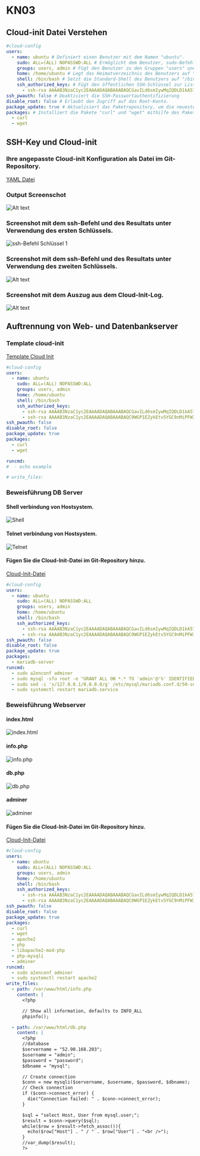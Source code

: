 # KN03

## Cloud-init Datei Verstehen

```yml
#cloud-config
users:
  - name: ubuntu # Definiert einen Benutzer mit dem Namen "ubuntu".
    sudo: ALL=(ALL) NOPASSWD:ALL # Ermöglicht dem Benutzer, sudo-Befehle ohne Passwort einzugeben.
    groups: users, admin # Fügt den Benutzer zu den Gruppen "users" und "admin" hinzu.
    home: /home/ubuntu # Legt das Heimatverzeichnis des Benutzers auf "/home/ubuntu" fest.
    shell: /bin/bash # Setzt die Standard-Shell des Benutzers auf "/bin/bash".
    ssh_authorized_keys: # Fügt den öffentlichen SSH-Schlüssel zur Liste der autorisierten Schlüssel hinzu.
      - ssh-rsa AAAAB3NzaC1yc2EAAAADAQABAAABAQCGavILd6smIywMqIQDLD1kA57JQ7+Z9UCexcrWdsFk6/4FayqhJU4xUhJVqKlJmR2HI8gRczfwEA5RLE9iUk6+AD622CSRgNBMVFahxcupiHZwLdssVAq8sZXi4+mx+mCzKdc6dpSdsFOsEE9Ny+l2kx1Sv/cPyjwp204+ak4VvJb8XEOCXIPqEicNTStHjsHWn3UV+NHMJNueZW4OfHeK3VikM8fb8NkOkSl34B0kgdzmYk1fsXNOfan0maqX288f3kWo/iq3ZWmkePvPmlhsjYniZkpyuCFeYwvvju4K23DaSsrycNe/DWhdQUvZQ0MQG+PvC47Yrc5SHsYsBK2p aws-key
ssh_pwauth: false # Deaktiviert die SSH-Passwortauthentifizierung
disable_root: false # Erlaubt den Zugriff auf das Root-Konto.
package_update: true # Aktualisiert das Paketrepository, um die neuesten Paketinformationen abzurufen.
packages: # Installiert die Pakete "curl" und "wget" mithilfe des Paketmanagers.
  - curl
  - wget
```

##  SSH-Key und Cloud-init

### Ihre angepasste Cloud-init Konfiguration als Datei im Git-Repository.

[YAML Datei](cloud-init.yaml)

### Output Screenschot

![Alt text](image-3.png)

### Screenshot mit dem ssh-Befehl und des Resultats unter Verwendung des ersten Schlüssels.

![ssh-Befehl Schlüssel 1](./src/SSH_Befehl_Schluessel_1.png)

### Screenshot mit dem ssh-Befehl und des Resultats unter Verwendung des zweiten Schlüssels.

![Alt text](image-4.png)

### Screenshot mit dem Auszug aus dem Cloud-Init-Log.
![Alt text](image-5.png)

## Auftrennung von Web- und Datenbankserver

### Template cloud-init

[Template Cloud Init](cloud-init-template.yaml)

```yml
#cloud-config
users:
  - name: ubuntu
    sudo: ALL=(ALL) NOPASSWD:ALL
    groups: users, admin
    home: /home/ubuntu
    shell: /bin/bash
    ssh_authorized_keys:
      - ssh-rsa AAAAB3NzaC1yc2EAAAADAQABAAABAQCGavILd6smIywMqIQDLD1kA57JQ7+Z9UCexcrWdsFk6/4FayqhJU4xUhJVqKlJmR2HI8gRczfwEA5RLE9iUk6+AD622CSRgNBMVFahxcupiHZwLdssVAq8sZXi4+mx+mCzKdc6dpSdsFOsEE9Ny+l2kx1Sv/cPyjwp204+ak4VvJb8XEOCXIPqEicNTStHjsHWn3UV+NHMJNueZW4OfHeK3VikM8fb8NkOkSl34B0kgdzmYk1fsXNOfan0maqX288f3kWo/iq3ZWmkePvPmlhsjYniZkpyuCFeYwvvju4K23DaSsrycNe/DWhdQUvZQ0MQG+PvC47Yrc5SHsYsBK2p aws-key
      - ssh-rsa AAAAB3NzaC1yc2EAAAADAQABAAABAQC0WGP1EZykEtv5YGC9nMiPFW3U3DmZNzKFO5nEu6uozEHh4jLZzPNHSrfFTuQ2GnRDSt+XbOtTLdcj26+iPNiFoFha42aCIzYjt6V8Z+SQ9pzF4jPPzxwXfDdkEWylgoNnZ+4MG1lNFqa8aO7F62tX0Yj5khjC0Bs7Mb2cHLx1XZaxJV6qSaulDuBbLYe8QUZXkMc7wmob3PM0kflfolR3LE7LResIHWa4j4FL6r5cQmFlDU2BDPpKMFMGUfRSFiUtaWBNXFOWHQBC2+uKmuMPYP4vJC9sBgqMvPN/X2KyemqdMvdKXnCfrzadHuSSJYEzD64Cve5Zl9yVvY4AqyBD aws-key
ssh_pwauth: false
disable_root: false
package_update: true
packages:
  - curl
  - wget

runcmd:
#  - echo example

# write_files:
```

### Beweisführung DB Server

#### Shell verbindung von Hostsystem.

![Shell](./src/shell.png)

#### Telnet verbindung von Hostsystem.

![Telnet](./src/telnet.png)

#### Fügen Sie die Cloud-Init-Datei im Git-Repository hinzu.

[Cloud-Init-Datei](./src/cloud-init-db.yaml)

```yml
#cloud-config
users:
  - name: ubuntu
    sudo: ALL=(ALL) NOPASSWD:ALL
    groups: users, admin
    home: /home/ubuntu
    shell: /bin/bash
    ssh_authorized_keys:
      - ssh-rsa AAAAB3NzaC1yc2EAAAADAQABAAABAQCGavILd6smIywMqIQDLD1kA57JQ7+Z9UCexcrWdsFk6/4FayqhJU4xUhJVqKlJmR2HI8gRczfwEA5RLE9iUk6+AD622CSRgNBMVFahxcupiHZwLdssVAq8sZXi4+mx+mCzKdc6dpSdsFOsEE9Ny+l2kx1Sv/cPyjwp204+ak4VvJb8XEOCXIPqEicNTStHjsHWn3UV+NHMJNueZW4OfHeK3VikM8fb8NkOkSl34B0kgdzmYk1fsXNOfan0maqX288f3kWo/iq3ZWmkePvPmlhsjYniZkpyuCFeYwvvju4K23DaSsrycNe/DWhdQUvZQ0MQG+PvC47Yrc5SHsYsBK2p aws-key
      - ssh-rsa AAAAB3NzaC1yc2EAAAADAQABAAABAQC0WGP1EZykEtv5YGC9nMiPFW3U3DmZNzKFO5nEu6uozEHh4jLZzPNHSrfFTuQ2GnRDSt+XbOtTLdcj26+iPNiFoFha42aCIzYjt6V8Z+SQ9pzF4jPPzxwXfDdkEWylgoNnZ+4MG1lNFqa8aO7F62tX0Yj5khjC0Bs7Mb2cHLx1XZaxJV6qSaulDuBbLYe8QUZXkMc7wmob3PM0kflfolR3LE7LResIHWa4j4FL6r5cQmFlDU2BDPpKMFMGUfRSFiUtaWBNXFOWHQBC2+uKmuMPYP4vJC9sBgqMvPN/X2KyemqdMvdKXnCfrzadHuSSJYEzD64Cve5Zl9yVvY4AqyBD aws-key
ssh_pwauth: false
disable_root: false
package_update: true
packages:
  - mariadb-server
runcmd:
  - sudo a2enconf adminer
  - sudo mysql -sfu root -e "GRANT ALL ON *.* TO 'admin'@'%' IDENTIFIED BY 'password' WITH GRANT OPTION;"
  - sudo sed -i 's/127.0.0.1/0.0.0.0/g' /etc/mysql/mariadb.conf.d/50-server.cnf
  - sudo systemctl restart mariadb.service
```

### Beweisführung Webserver

#### index.html

![index.html](./src/indexhtml.png)

#### info.php

![info.php](./src/infophp.png)

#### db.php

![db.php](./src/dbphp.png)

#### adminer

![adminer](./src/adminer.png)

#### Fügen Sie die Cloud-Init-Datei im Git-Repository hinzu.

[Cloud-Init-Datei](./src/cloud-init-web.yaml)

```yml
#cloud-config
users:
  - name: ubuntu
    sudo: ALL=(ALL) NOPASSWD:ALL
    groups: users, admin
    home: /home/ubuntu
    shell: /bin/bash
    ssh_authorized_keys:
      - ssh-rsa AAAAB3NzaC1yc2EAAAADAQABAAABAQCGavILd6smIywMqIQDLD1kA57JQ7+Z9UCexcrWdsFk6/4FayqhJU4xUhJVqKlJmR2HI8gRczfwEA5RLE9iUk6+AD622CSRgNBMVFahxcupiHZwLdssVAq8sZXi4+mx+mCzKdc6dpSdsFOsEE9Ny+l2kx1Sv/cPyjwp204+ak4VvJb8XEOCXIPqEicNTStHjsHWn3UV+NHMJNueZW4OfHeK3VikM8fb8NkOkSl34B0kgdzmYk1fsXNOfan0maqX288f3kWo/iq3ZWmkePvPmlhsjYniZkpyuCFeYwvvju4K23DaSsrycNe/DWhdQUvZQ0MQG+PvC47Yrc5SHsYsBK2p aws-key
      - ssh-rsa AAAAB3NzaC1yc2EAAAADAQABAAABAQC0WGP1EZykEtv5YGC9nMiPFW3U3DmZNzKFO5nEu6uozEHh4jLZzPNHSrfFTuQ2GnRDSt+XbOtTLdcj26+iPNiFoFha42aCIzYjt6V8Z+SQ9pzF4jPPzxwXfDdkEWylgoNnZ+4MG1lNFqa8aO7F62tX0Yj5khjC0Bs7Mb2cHLx1XZaxJV6qSaulDuBbLYe8QUZXkMc7wmob3PM0kflfolR3LE7LResIHWa4j4FL6r5cQmFlDU2BDPpKMFMGUfRSFiUtaWBNXFOWHQBC2+uKmuMPYP4vJC9sBgqMvPN/X2KyemqdMvdKXnCfrzadHuSSJYEzD64Cve5Zl9yVvY4AqyBD aws-key
ssh_pwauth: false
disable_root: false
package_update: true
packages:
  - curl
  - wget
  - apache2
  - php
  - libapache2-mod-php
  - php-mysqli
  - adminer
runcmd:
  - sudo a2enconf adminer
  - sudo systemctl restart apache2
write_files:
  - path: /var/www/html/info.php
    content: |
      <?php

      // Show all information, defaults to INFO_ALL
      phpinfo();

  - path: /var/www/html/db.php
    content: |
      <?php
      //database
      $servername = "52.90.168.203";
      $username = "admin";
      $password = "password";
      $dbname = "mysql";

      // Create connection
      $conn = new mysqli($servername, $username, $password, $dbname);
      // Check connection
      if ($conn->connect_error) {
        die("Connection failed: " . $conn->connect_error);
      }

      $sql = "select Host, User from mysql.user;";
      $result = $conn->query($sql);
      while($row = $result->fetch_assoc()){
        echo($row["Host"] . " / " . $row["User"] . "<br />");
      }
      //var_dump($result);
      ?>
```
